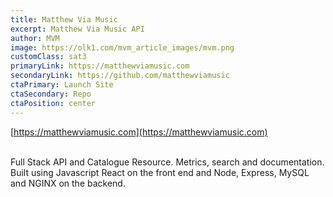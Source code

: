 ```yaml
---
title: Matthew Via Music
excerpt: Matthew Via Music API
author: MVM
image: https://olk1.com/mvm_article_images/mvm.png
customClass: sat3
primaryLink: https://matthewviamusic.com
secondaryLink: https://github.com/matthewviamusic
ctaPrimary: Launch Site
ctaSecondary: Repo
ctaPosition: center
---
```



[https://matthewviamusic.com](https://matthewviamusic.com)

\
Full Stack API and Catalogue Resource. Metrics, search and documentation. Built using Javascript React on the front end and Node, Express, MySQL and NGINX on the backend.


